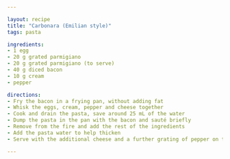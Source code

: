 ```yaml
---

layout: recipe
title: "Carbonara (Emilian style)"
tags: pasta

ingredients:
- 1 egg
- 20 g grated parmigiano
- 20 g grated parmigiano (to serve)
- 40 g diced bacon
- 10 g cream
- pepper

directions:
- Fry the bacon in a frying pan, without adding fat
- Whisk the eggs, cream, pepper and cheese together
- Cook and drain the pasta, save around 25 mL of the water
- Dump the pasta in the pan with the bacon and sauté briefly
- Remove from the fire and add the rest of the ingredients
- Add the pasta water to help thicken
- Serve with the additional cheese and a further grating of pepper on top

---
```

